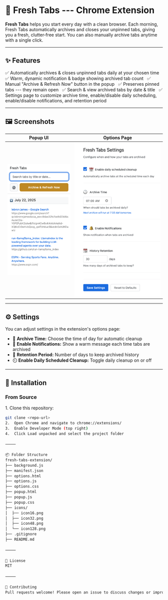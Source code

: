# 🌅 Fresh Tabs --- Chrome Extension

**Fresh Tabs** helps you start every day with a clean browser. Each morning, Fresh Tabs automatically archives and closes your unpinned tabs, giving you a fresh, clutter‑free start. You can also manually archive tabs anytime with a single click.

---

## ✨ Features
✅ Automatically archives & closes unpinned tabs daily at your chosen time  
✅ Warm, dynamic notification & badge showing archived tab count  
✅ Manual "Archive & Refresh Now" button in the popup  
✅ Preserves pinned tabs --- they remain open  
✅ Search & view archived tabs by date & title  
✅ Settings page to customize archive time, enable/disable daily scheduling, enable/disable notifications, and retention period

---

## 🖼️ Screenshots
| Popup UI | Options Page |
|----------|--------------|
| ![Popup](docs/popup.png) | ![Options](docs/options.png) |

---

## ⚙️ Settings
You can adjust settings in the extension's options page:
- 📅 **Archive Time:** Choose the time of day for automatic cleanup
- 🔔 **Enable Notifications:** Show a warm message each time tabs are archived
- 🧹 **Retention Period:** Number of days to keep archived history
- ⏲️ **Enable Daily Scheduled Cleanup:** Toggle daily cleanup on or off

---

## 🚀 Installation
### From Source
1\. Clone this repository:
 ```bash
 git clone <repo-url>
2.  Open Chrome and navigate to chrome://extensions/
3.  Enable Developer Mode (top right)
4.  Click Load unpacked and select the project folder

⸻

📦 Folder Structure
fresh-tabs-extension/
├── background.js
├── manifest.json
├── options.html
├── options.js
├── options.css
├── popup.html
├── popup.js
├── popup.css
├── icons/
│  ├── icon16.png
│  ├── icon32.png
│  ├── icon48.png
│  └── icon128.png
├── .gitignore
├── README.md

⸻

📝 License
MIT

⸻

👏 Contributing
Pull requests welcome! Please open an issue to discuss changes or improvements first.